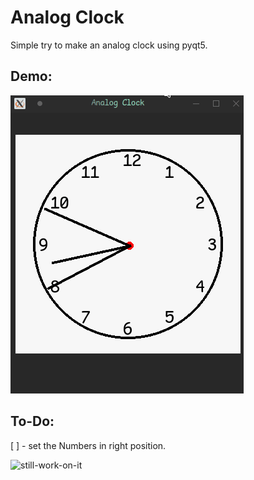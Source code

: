 # Analog Clock

Simple try to make an analog clock using pyqt5.

## Demo:

![screenshot01](assets/screenshot_01.gif)




## To-Do:
[ ] - set the Numbers in right position.




![still-work-on-it](https://img.shields.io/badge/Still%20Work-On%20It-orange)